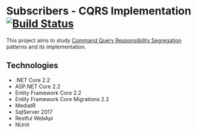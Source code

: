 # Subscribers - CQRS Implementation [![Build Status](https://travis-ci.org/vittoriazago/cqrs.svg?branch=master)](https://travis-ci.org/vittoriazago/cqrs)

This project aims to study [Command Query Responsibility Segregation](https://martinfowler.com/bliki/CQRS.html) patterns and its implementation.

## Technologies
* .NET Core 2.2
* ASP.NET Core 2.2
* Entity Framework Core 2.2
* Entity Framework Core Migrations 2.2
* MediatR
* SqlServer 2017
* Restful WebApi
* NUnit
